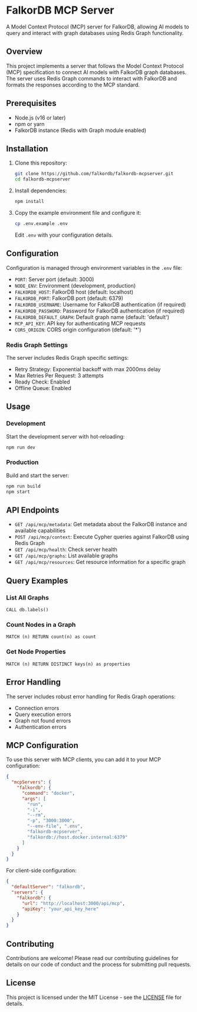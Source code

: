 # FalkorDB MCP Server

A Model Context Protocol (MCP) server for FalkorDB, allowing AI models to query and interact with graph databases using Redis Graph functionality.

## Overview

This project implements a server that follows the Model Context Protocol (MCP) specification to connect AI models with FalkorDB graph databases. The server uses Redis Graph commands to interact with FalkorDB and formats the responses according to the MCP standard.

## Prerequisites

* Node.js (v16 or later)
* npm or yarn
* FalkorDB instance (Redis with Graph module enabled)

## Installation

1. Clone this repository:

   ```bash
   git clone https://github.com/falkordb/falkordb-mcpserver.git
   cd falkordb-mcpserver
   ```
2. Install dependencies:

   ```bash
   npm install
   ```
3. Copy the example environment file and configure it:

   ```bash
   cp .env.example .env
   ```

   Edit `.env` with your configuration details.

## Configuration

Configuration is managed through environment variables in the `.env` file:

* `PORT`: Server port (default: 3000)
* `NODE_ENV`: Environment (development, production)
* `FALKORDB_HOST`: FalkorDB host (default: localhost)
* `FALKORDB_PORT`: FalkorDB port (default: 6379)
* `FALKORDB_USERNAME`: Username for FalkorDB authentication (if required)
* `FALKORDB_PASSWORD`: Password for FalkorDB authentication (if required)
* `FALKORDB_DEFAULT_GRAPH`: Default graph name (default: 'default')
* `MCP_API_KEY`: API key for authenticating MCP requests
* `CORS_ORIGIN`: CORS origin configuration (default: '*')

### Redis Graph Settings

The server includes Redis Graph specific settings:
* Retry Strategy: Exponential backoff with max 2000ms delay
* Max Retries Per Request: 3 attempts
* Ready Check: Enabled
* Offline Queue: Enabled

## Usage

### Development

Start the development server with hot-reloading:

```bash
npm run dev
```

### Production

Build and start the server:

```bash
npm run build
npm start
```

## API Endpoints

* `GET /api/mcp/metadata`: Get metadata about the FalkorDB instance and available capabilities
* `POST /api/mcp/context`: Execute Cypher queries against FalkorDB using Redis Graph
* `GET /api/mcp/health`: Check server health
* `GET /api/mcp/graphs`: List available graphs
* `GET /api/mcp/resources`: Get resource information for a specific graph

## Query Examples

### List All Graphs
```cypher
CALL db.labels()
```

### Count Nodes in a Graph
```cypher
MATCH (n) RETURN count(n) as count
```

### Get Node Properties
```cypher
MATCH (n) RETURN DISTINCT keys(n) as properties
```

## Error Handling

The server includes robust error handling for Redis Graph operations:
* Connection errors
* Query execution errors
* Graph not found errors
* Authentication errors

## MCP Configuration

To use this server with MCP clients, you can add it to your MCP configuration:

```json
{
  "mcpServers": {
    "falkordb": {
      "command": "docker",
      "args": [
        "run",
        "-i",
        "--rm",
        "-p", "3000:3000",
        "--env-file", ".env",
        "falkordb-mcpserver",
        "falkordb://host.docker.internal:6379"
      ]
    }
  }
}
```

For client-side configuration:

```json
{
  "defaultServer": "falkordb",
  "servers": {
    "falkordb": {
      "url": "http://localhost:3000/api/mcp",
      "apiKey": "your_api_key_here"
    }
  }
}
```

## Contributing

Contributions are welcome! Please read our contributing guidelines for details on our code of conduct and the process for submitting pull requests.

## License

This project is licensed under the MIT License - see the [LICENSE](LICENSE) file for details.
